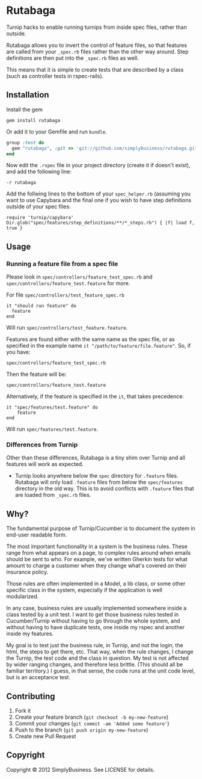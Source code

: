 # Rutabaga

Turnip hacks to enable running turnips from inside spec files, rather than outside.

Rutabaga allows you to invert the control of feature files, so that features are called from your `_spec.rb` files rather than the other way around. Step definitions are then put into the `_spec.rb` files as well.

This means that it is simple to create tests that are described by a class (such as controller tests in rspec-rails).

## Installation

Install the gem

```
gem install rutabaga
```

Or add it to your Gemfile and run `bundle`.

``` ruby
group :test do
  gem "rutabaga", :git => 'git://github.com/simplybusiness/rutabaga.git'
end
```

Now edit the `.rspec` file in your project directory (create it if doesn't
exist), and add the following line:

```
-r rutabaga
```

Add the follwing lines to the bottom of your `spec_helper.rb` (assuming you want to use Capybara and the final one if you wish to have step definitions outside of your spec files:

```
require 'turnip/capybara'
Dir.glob("spec/features/step_definitions/**/*_steps.rb") { |f| load f, true }
```

## Usage

### Running a feature file from a spec file

Please look in `spec/controllers/feature_test_spec.rb` and `spec/controllers/feature_test.feature` for more.

For file `spec/controllers/test_feature_spec.rb`

```
it "should run feature" do
  feature
end
```

Will run `spec/controllers/test_feature.feature`.

Features are found either with the same name as the spec file, or as specified in the example name `it "/path/to/feature/file.feature"`. So, if you have:

`spec/controllers/feature_test_spec.rb`

Then the feature will be:

`spec/controllers/feature_test.feature`

Alternatively, if the feature is specified in the `it`, that takes precedence:

```
it "spec/features/test.feature" do
    feature
end
```

Will run `spec/features/test.feature`.

### Differences from Turnip

Other than these differences, Rutabaga is a tiny shim over Turnip and all features will work as expected.

* Turnip looks anywhere below the `spec` directory for `.feature` files. Rutabaga will only load `.feature` files from below the `spec/features` directory in the old way. This is to avoid conflicts with `.feature` files that are loaded from `_spec.rb` files.

## Why?

The fundamental purpose of Turnip/Cucumber is to document the system in end-user readable form.

The most important functionality in a system is the business rules. These range from what appears on a page, to complex rules around when emails should be sent to who. For example, we've written Gherkin tests for what amount to charge a customer when they change what's covered on their insurance policy.

Those rules are often implemented in a Model, a lib class, or some other specific class in the system, especially if the application is well modularized.

In any case, business rules are usually implemented somewhere inside a class tested by a unit test. I want to get those business rules tested in Cucumber/Turnip without having to go through the whole system, and without having to have duplicate tests, one inside my rspec and another inside my features.

My goal is to test just the business rule, in Turnip, and not the login, the html, the steps to get there, etc. That way, when the rule changes, I change the Turnip, the test code and the class in question. My test is not affected by wider ranging changes, and therefore less brittle. (This should all be familiar territory.) I guess, in that sense, the code runs at the unit code level, but is an acceptance test.

## Contributing

1. Fork it
2. Create your feature branch (`git checkout -b my-new-feature`)
3. Commit your changes (`git commit -am 'Added some feature'`)
4. Push to the branch (`git push origin my-new-feature`)
5. Create new Pull Request

## Copyright

Copyright © 2012 SimplyBusiness. See LICENSE for details.
